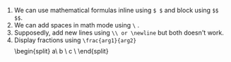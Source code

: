1. We can use mathematical formulas inline using `$ $` and block using `$$ $$`.
2. We can add spaces in math mode using `\` .
3. Supposedly, add new lines using `\\ or \newline` but both doesn't work.
4. Display fractions using `\frac{arg1}{arg2}`
$$$$
\begin{split}
a\\
b \\
c \\
\end{split}
$$$$






